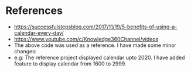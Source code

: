# References
* https://successfulstepsblog.com/2017/11/19/5-benefits-of-using-a-calendar-every-day/
* https://www.youtube.com/c/Knowledge360Channel/videos 
* The above code was used as a reference. I have made some minor changes:
* e.g:  The reference project displayed calendar upto 2020.
       I have added feature to display calendar from 1600 to 2999. 
